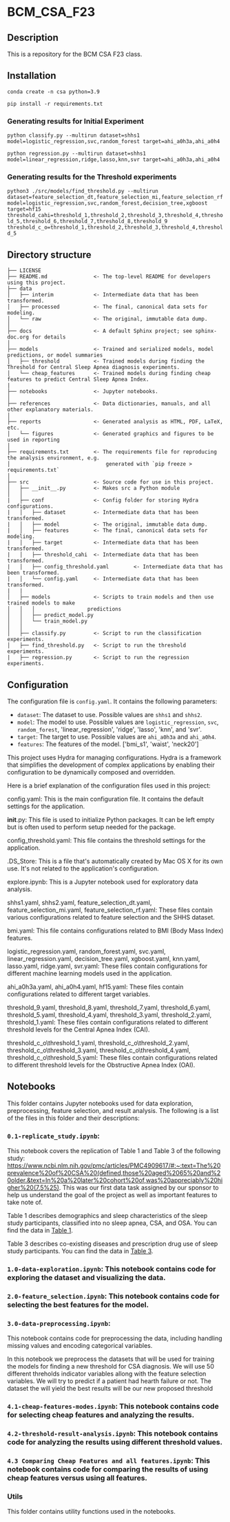 # BCM_CSA_F23

## Description
This is a repository for the BCM CSA F23 class.

## Installation
`conda create -n csa python=3.9`

`pip install -r requirements.txt`

### Generating results for Initial Experiment
`python classify.py --multirun dataset=shhs1 model=logistic_regression,svc,random_forest target=ahi_a0h3a,ahi_a0h4`

`python regression.py --multirun dataset=shhs1 model=linear_regression,ridge,lasso,knn,svr target=ahi_a0h3a,ahi_a0h4`

### Generating results for the Threshold experiments

`python3 ./src/models/find_threshold.py --multirun dataset=feature_selection_dt,feature_selection_mi,feature_selection_rf model=logistic_regression,svc,random_forest,decision_tree,xgboost target=hf15 threshold_cahi=threshold_1,threshold_2,threshold_3,threshold_4,threshold_5,threshold_6,threshold_7,threshold_8,threshold_9 threshold_c_o=threshold_1,threshold_2,threshold_3,threshold_4,threshold_5`

## Directory structure

```nohighlight
├── LICENSE
├── README.md               <- The top-level README for developers using this project.
├── data
│   ├── interim             <- Intermediate data that has been transformed.
│   ├── processed           <- The final, canonical data sets for modeling.
│   └── raw                 <- The original, immutable data dump.
│
├── docs                    <- A default Sphinx project; see sphinx-doc.org for details
│
├── models                  <- Trained and serialized models, model predictions, or model summaries
│   ├── threshold           <- Trained models during finding the Threshold for Central Sleep Apnea diagnosis experiments.
│   └── cheap_features      <- Trained models during finding cheap features to predict Central Sleep Apnea Index.
|
├── notebooks               <- Jupyter notebooks. 
│
├── references              <- Data dictionaries, manuals, and all other explanatory materials.
│
├── reports                 <- Generated analysis as HTML, PDF, LaTeX, etc.
│   └── figures             <- Generated graphics and figures to be used in reporting
│
├── requirements.txt        <- The requirements file for reproducing the analysis environment, e.g.
│                               generated with `pip freeze > requirements.txt`
│
├── src                     <- Source code for use in this project.
│   ├── __init__.py         <- Makes src a Python module
│   │
|   ├── conf                <- Config folder for storing Hydra configurations.
|   │   ├── dataset         <- Intermediate data that has been transformed.
|   │   ├── model           <- The original, immutable data dump.
|   │   ├── features        <- The final, canonical data sets for modeling.
|   │   ├── target          <- Intermediate data that has been transformed.
|   │   ├── threshold_cahi  <- Intermediate data that has been transformed.
|   │   ├── config_threshold.yaml        <- Intermediate data that has been transformed.
|   │   └── config.yaml     <- Intermediate data that has been transformed.
|   |
│   ├── models              <- Scripts to train models and then use trained models to make
│   │   │                 predictions
│   │   ├── predict_model.py
│   │   └── train_model.py
│   │   
│   ├── classify.py         <- Script to run the classification experiments.
│   ├── find_threshold.py   <- Script to run the threshold experiments.
|   ├── regression.py       <- Script to run the regression experiments. 

```

## Configuration
The configuration file is `config.yaml`. It contains the following parameters:
- `dataset`: The dataset to use. Possible values are `shhs1` and `shhs2`.
- `model`: The model to use. Possible values are `logistic_regression`, `svc`, `random_forest`, 'linear_regression', 'ridge', 'lasso', 'knn', and 'svr'.
- `target`: The target to use. Possible values are `ahi_a0h3a` and `ahi_a0h4`.
- `features`: The features of the model. ['bmi_s1', 'waist', 'neck20']

This project uses Hydra for managing configurations. Hydra is a framework that simplifies the development of complex applications by enabling their configuration to be dynamically composed and overridden.

Here is a brief explanation of the configuration files used in this project:

config.yaml: This is the main configuration file. It contains the default settings for the application.

__init__.py: This file is used to initialize Python packages. It can be left empty but is often used to perform setup needed for the package.

config_threshold.yaml: This file contains the threshold settings for the application.

.DS_Store: This is a file that's automatically created by Mac OS X for its own use. It's not related to the application's configuration.

explore.ipynb: This is a Jupyter notebook used for exploratory data analysis.

shhs1.yaml, shhs2.yaml, feature_selection_dt.yaml, feature_selection_mi.yaml, feature_selection_rf.yaml: These files contain various configurations related to feature selection and the SHHS dataset.

bmi.yaml: This file contains configurations related to BMI (Body Mass Index) features.

logistic_regression.yaml, random_forest.yaml, svc.yaml, linear_regression.yaml, decision_tree.yaml, xgboost.yaml, knn.yaml, lasso.yaml, ridge.yaml, svr.yaml: These files contain configurations for different machine learning models used in the application.

ahi_a0h3a.yaml, ahi_a0h4.yaml, hf15.yaml: These files contain configurations related to different target variables.

threshold_9.yaml, threshold_8.yaml, threshold_7.yaml, threshold_6.yaml, threshold_5.yaml, threshold_4.yaml, threshold_3.yaml, threshold_2.yaml, threshold_1.yaml: These files contain configurations related to different threshold levels for the Central Apnea Index (CAI).

threshold_c_o\threshold_1.yaml, threshold_c_o\threshold_2.yaml, threshold_c_o\threshold_3.yaml, threshold_c_o\threshold_4.yaml, threshold_c_o\threshold_5.yaml: These files contain configurations related to different threshold levels for the Obstructive Apnea Index (OAI).

## Notebooks

This folder contains Jupyter notebooks used for data exploration, preprocessing, feature selection, and result analysis. The following is a list of the files in this folder and their descriptions:

### `0.1-replicate_study.ipynb`: 

This notebook covers the replication of Table 1 and Table 3 of the following study: https://www.ncbi.nlm.nih.gov/pmc/articles/PMC4909617/#:~:text=The%20prevalence%20of%20CSA%20(defined,those%20aged%2065%20and%20older.&text=In%20a%20later%20cohort%20of,was%20appreciably%20higher%20(7.5%25). This was our first data task assigned by our sponsor to help us understand the goal of the project as well as important features to take note of. 

Table 1  describes demographics and sleep characteristics of the sleep study participants, classified into no sleep apnea, CSA, and OSA. You can find the data in [Table 1](../study/table1.csv "Table 1").

Table 3 describes co-existing diseases and prescription drug use of sleep study participants. You can find the data in [Table 3](../study/table3.csv "Table 3").

### `1.0-data-exploration.ipynb`: This notebook contains code for exploring the dataset and visualizing the data.

### `2.0-feature_selection.ipynb`: This notebook contains code for selecting the best features for the model.

### `3.0-data-preprocessing.ipynb`: 

This notebook contains code for preprocessing the data, including handling missing values and encoding categorical variables.

In this notebook we preprocess the datasets that will be used for training the models for finding a new threshold for CSA diagnosis. We will use 50 different threholds indicator variables allong with the feature selection variables. We will try to predict if a patient had hearth failure or not. The dataset the will yield the best results will be our new proposed threshold

### `4.1-cheap-features-modes.ipynb`: This notebook contains code for selecting cheap features and analyzing the results.

### `4.2-threshold-result-analysis.ipynb`: This notebook contains code for analyzing the results using different threshold values.

### `4.3 Comparing Cheap Features and all features.ipynb`: This notebook contains code for comparing the results of using cheap features versus using all features.

### Utils

This folder contains utility functions used in the notebooks.